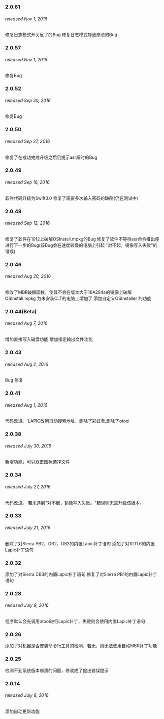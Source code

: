 ### 2.0.61
###### released Nov 1, 2016
修复日志模式开关反了的Bug
修复日志模式导致崩溃的Bug

### 2.0.57
###### released Nov 1, 2016
修复Bug

### 2.0.52
###### released Sep 30, 2016
修复Bug

### 2.0.50
###### released Sep 27, 2016
修复了在成功完成升级之后仍提示asr超时的Bug

### 2.0.49
###### released Sep 16, 2016
软件代码升级为Swift3.0
修复了需要多次输入密码的缺陷(仍在测试中)

### 2.0.48
###### released Sep 12, 2016
修复了软件在1012上破解OSInstall.mpkg的Bug
修复了软件不等待asr命令推出便进行下一步的Bug(该Bug会在速度较慢的电脑上引起 "对不起，镜像写入失败"的错误)

### 2.0.46
###### released Aug 20, 2016
修改了MBR破解函数，使其不会在版本大于16A284a的镜像上破解OSInstall.mpkg
为未安装CLT的电脑上增加了 添加自定义OSInstaller 的功能

### 2.0.44(Beta)
###### released Aug 7, 2016
增加直接写入磁盘功能
增加指定输出文件功能

### 2.0.43
###### released Aug 2, 2016
Bug 修复

### 2.0.41
###### released Aug 1, 2016
代码改进。
LAPIC改用自动搜索地址，删除了彩虹表,删除了otool

### 2.0.38
###### released July 30, 2016
新增功能，可以双击图标选择文件

### 2.0.34
###### released July 27, 2016
代码改进。
若未遇到"对不起，镜像写入失败。"错误则无需升级该版本。

### 2.0.33
###### released July 21, 2016
删除了对Sierra PB2，DB2，DB3的内置Lapic补丁语句
添加了对10.11.6的内置Lapic补丁语句

### 2.0.32
添加了对Sierra DB3的内置Lapic补丁语句
修复了对Sierra PB1的内置Lapic补丁语句

### 2.0.28
###### released July 9, 2016
程序默认会先调用otool进行Lapic补丁，失败则会使用内置Lapic补丁语句

### 2.0.26
添加了对机器是否安装命令行工具的检测，若无，则无法使用自动MBR补丁功能

### 2.0.25
检测不到系统版本崩溃的问题，修改成了提出错误提示

### 2.0.14
###### released July 8, 2016
添加自动更新功能
